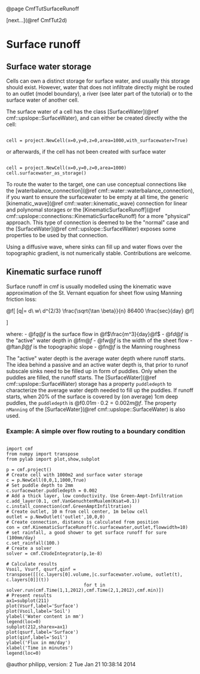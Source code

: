 @page CmfTutSurfaceRunoff

 [next...](@ref CmfTut2d)

# Surface runoff

## Surface water storage

Cells can own a distinct storage for surface water, and usually this
storage should exist. However, water that does not infiltrate directly
might be routed to an outlet (model boundary), a river (see later part
of the tutorial) or to the surface water of another cell.

The surface water of a cell has the class
[SurfaceWater](@ref cmf::upslope::SurfaceWater), and can either be
created directly withe the cell:

~~~~~~~~~~~~~{.py}

cell = project.NewCell(x=0,y=0,z=0,area=1000,with_surfacewater=True) 
~~~~~~~~~~~~~

or afterwards, if the cell has not been created with surface water

~~~~~~~~~~~~~{.py}

cell = project.NewCell(x=0,y=0,z=0,area=1000) 
cell.surfacewater_as_storage()
~~~~~~~~~~~~~

To route the water to the target, one can use conceptual connections
like the
[waterbalance_connection](@ref cmf::water::waterbalance_connection),
if you want to ensure the surfacewater to be empty at all time, the
generic [kinematic_wave](@ref cmf::water::kinematic_wave) connection
for linear and polynomal storages or the
[KinematicSurfaceRunoff](@ref cmf::upslope::connections::KinematicSurfaceRunoff)
for a more "physical" approach. This type of connection is deemed to be
the "normal" case and the
[SurfaceWater](@ref cmf::upslope::SurfaceWater) exposes some
properties to be used by that connection.

Using a diffusive wave, where sinks can fill up and water flows over the
topographic gradient, is not numerically stable. Contributions are
welcome.

## Kinematic surface runoff

Surface runoff in cmf is usually modelled using the kinematic wave
approximation of the St. Vernant equation for sheet flow using Manning
friction loss:


@f[
[q|= d\ w\ d^{2/3} \frac{\sqrt{\tan \beta}}{n} 86400 \frac{sec}{day}
@f]

\]

where: - @f$q@f$ is the surface flow in @f$\frac{m^3}{day}@f$ -
@f$d@f$ is the "active" water depth in @f$m@f$ - @f$w@f$ is the
width of the sheet flow - @f$\tan \beta@f$ is the topographic slope -
@f$n@f$ is the Manning roughness

The "active" water depth is the average water depth where runoff starts.
The idea behind a passive and an active water depth is, that prior to
runof subscale sinks need to be filled up in form of puddles. Only when
the puddles are filled, the runoff starts. The
[SurfaceWater](@ref cmf::upslope::SurfaceWater) storage has a property
`puddledepth` to characterize the average water depth needed to fill up
the puddles. If runoff starts, when 20% of the surface is covered by (on
average) 1cm deep puddles, the `puddledepth` is @f$0.01m \cdot 0.2
= 0.002m@f$. The property `nManning` of the
[SurfaceWater](@ref cmf::upslope::SurfaceWater) is also used.

### Example: A simple over flow routing to a boundary condition

~~~~~~~~~~~~~{.py}

import cmf
from numpy import transpose
from pylab import plot,show,subplot

p = cmf.project()
# Create cell with 1000m2 and surface water storage
c = p.NewCell(0,0,1,1000,True)
# Set puddle depth to 2mm
c.surfacewater.puddledepth = 0.002
# Add a thick layer, low conductivity. Use Green-Ampt-Infiltration
c.add_layer(0.1, cmf.VanGenuchtenMualem(Ksat=0.1))
c.install_connection(cmf.GreenAmptInfiltration)
# Create outlet, 10 m from cell center, 1m below cell
outlet = p.NewOutlet('outlet',10,0,0)
# Create connection, distance is calculated from position
con = cmf.KinematicSurfaceRunoff(c.surfacewater,outlet,flowwidth=10)
# set rainfall, a good shower to get surface runoff for sure (100mm/day)
c.set_rainfall(100.)
# Create a solver
solver = cmf.CVodeIntegrator(p,1e-8)

# Calculate results
Vsoil, Vsurf, qsurf,qinf = transpose([[(c.layers[0].volume,|c.surfacewater.volume, outlet(t), c.layers[0]](t)) 
                             for t in solver.run(cmf.Time(1,1,2012),cmf.Time(2,1,2012),cmf.min)])
# Present results
ax1=subplot(211)
plot(Vsurf,label='Surface')
plot(Vsoil,label='Soil')
ylabel('Water content in mm')
legend(loc=0)
subplot(212,sharex=ax1)
plot(qsurf,label='Surface')
plot(qinf,label='Soil')
ylabel('Flux in mm/day')
xlabel('Time in minutes')
legend(loc=0)
~~~~~~~~~~~~~

@author philipp, version: 2 Tue Jan 21 10:38:14 2014
